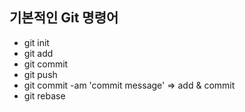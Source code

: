 ## 기본적인 Git 명령어
* git init
* git add
* git commit
* git push
* git commit -am 'commit message' => add & commit
* git rebase